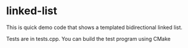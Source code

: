 # linked-list

This is quick demo code that shows a templated bidirectional linked list.

Tests are in tests.cpp. You can build the test program using CMake